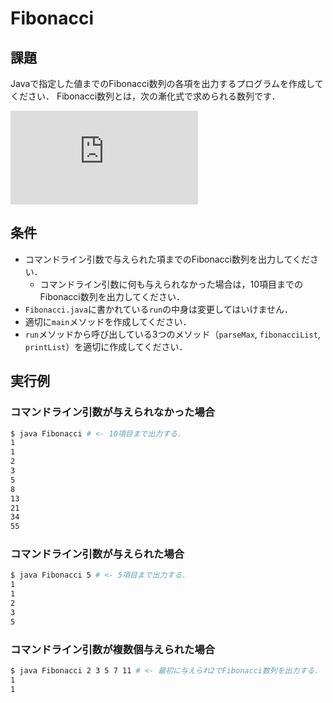 # Fibonacci

## 課題

Javaで指定した値までのFibonacci数列の各項を出力するプログラムを作成してください．
Fibonacci数列とは，次の漸化式で求められる数列です．

![recurrence formula](https://latex.codecogs.com/svg.latex?%5Cinline%20fibonacci%28n%29%20%3D%20%5Cbegin%7Bcases%7D%201%20%26%20n%20%3D%201%20%5C%5C%201%20%26%20n%20%3D%202%20%5C%5C%20fibonacci%28n%20-%201%29%20&plus;%20fibonacci%28n%20-%202%29%20%26%20n%20%3E%202%20%5Cend%7Bcases%7D)

## 条件

* コマンドライン引数で与えられた項までのFibonacci数列を出力してください．
    * コマンドライン引数に何も与えられなかった場合は，10項目までのFibonacci数列を出力してください．
* `Fibonacci.java`に書かれている`run`の中身は変更してはいけません．
* 適切に`main`メソッドを作成してください．
* `run`メソッドから呼び出している3つのメソッド（`parseMax`, `fibonacciList`, `printList`）を適切に作成してください．

## 実行例

### コマンドライン引数が与えられなかった場合

```sh
$ java Fibonacci # <- 10項目まで出力する．
1
1
2
3
5
8
13
21
34
55
```

### コマンドライン引数が与えられた場合

```sh
$ java Fibonacci 5 # <- 5項目まで出力する．
1
1
2
3
5
```

### コマンドライン引数が複数個与えられた場合

```sh
$ java Fibonacci 2 3 5 7 11 # <- 最初に与えられ2でFibonacci数列を出力する．
1
1
```
